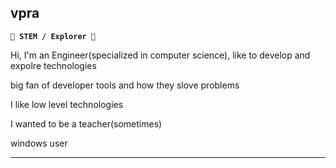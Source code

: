 <span>

## vpra

**`🌱 STEM / Explorer 🔭`**

Hi, I'm an Engineer(specialized in computer science), like to develop and expolre technologies  

big fan of developer tools and how they slove problems  

I like low level technologies  

I wanted to be a teacher(sometimes)  

windows user  

---